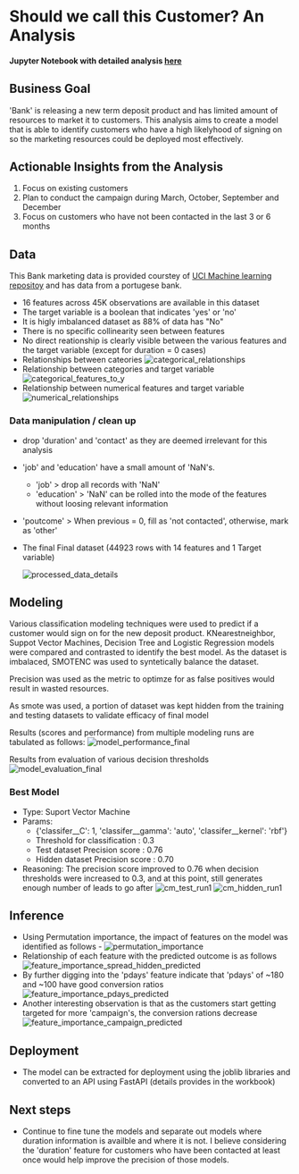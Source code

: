 # Should we call this Customer? An Analysis
#### Jupyter Notebook with detailed analysis [here](https://github.com/nikhilmadhu/pa3_callortonotcall/blob/main/src/PracticalApplication3_BankDeposit.ipynb)

## Business Goal
'Bank' is releasing a new term deposit product and has limited amount of resources to market it to customers. This analysis aims to create a model that is able to identify customers who have a high likelyhood of signing on so the marketing resources could be deployed most effectively.

## Actionable Insights from the Analysis
1. Focus on existing customers
2. Plan to conduct the campaign during March, October, September and December
3. Focus on customers who have not been contacted in the last 3 or 6 months

## Data
This Bank marketing data is provided courstey of [UCI Machine learning repositoy](https://archive.ics.uci.edu/dataset/222/bank+marketing) and has data from a portugese bank.
- 16 features across 45K observations are available in this dataset
- The target variable is a boolean that indicates 'yes' or 'no'
- It is higly imbalanced dataset as 88% of data has "No"
- There is no specific collinearity seen between features
- No direct reationship is clearly visible between the various features and the target variable (except for duration = 0 cases)
- Relationships between cateories
   ![categorical_relationships](images/categorical_relationships.png)
- Relationship between categories and target variable
   ![categorical_features_to_y](images/categorical_features_to_y.png)
- Relationship between numerical features and target variable
   ![numerical_relationships](images/numerical_relationships.png)


### Data manipulation / clean up
- drop 'duration' and 'contact' as they are deemed irrelevant for this analysis
- 'job' and 'education' have a small amount of 'NaN's.
  - 'job' > drop all records with 'NaN'
  - 'education' > 'NaN' can be rolled into the mode of the features without loosing relevant information
- 'poutcome' > When previous = 0, fill as 'not contacted', otherwise, mark as 'other'

- The final Final dataset (44923 rows with 14 features and 1 Target variable)
  
  ![processed_data_details](images/processed_data_details.png)



## Modeling
Various classification modeling techniques were used to predict if a customer would sign on for the new deposit product. KNearestneighbor, Suppot Vector Machines, Decision Tree and Logistic Regression models were compared and contrasted to identify the best model. As the dataset is imbalaced, SMOTENC was used to syntetically balance the dataset. 

Precision was used as the metric to optimze for as false positives would result in wasted resources.

As smote was used, a portion of dataset was kept hidden from the training and testing datasets to validate efficacy of final model

Results (scores and performance) from multiple modeling runs are tabulated as follows:
![model_performance_final](images/model_performance_final.png)

Results from evaluation of various decision thresholds
![model_evaluation_final](images/model_evaluation_final.png)



### Best Model
  - Type: Suport Vector Machine
  - Params:
      - {'classifer__C': 1, 'classifer__gamma': 'auto', 'classifer__kernel': 'rbf'}
      - Threshold for classification : 0.3
      - Test dataset Precision score : 0.76
      - Hidden dataset Precision score : 0.70
  - Reasoning: The precision score improved to 0.76 when decision thresholds were increased to 0.3, and at this point, still generates enough number of leads to go after
    ![cm_test_run1](images/cm_test_run1.png)
    ![cm_hidden_run1](images/cm_hidden_run1.png)
    

## Inference
- Using Permutation importance, the impact of features on the model was identified as follows - 
  ![permutation_importance](images/permutation_importance.png)
- Relationship of each feature with the predicted outcome is as follows
  ![feature_importance_spread_hidden_predicted](images/feature_importance_spread_hidden_predicted.png)
- By further digging into the 'pdays' feature indicate that 'pdays' of ~180 and ~100 have good conversion ratios
![feature_importance_pdays_predicted](images/feature_importance_pdays_predicted.png)
- Another interesting observation is that as the customers start getting targeted for more 'campaign's, the conversion rations decrease
![feature_importance_campaign_predicted](images/feature_importance_campaign_predicted.png)

   
## Deployment
- The model can be extracted for deployment using the joblib libraries and converted to an API using FastAPI (details provides in the workbook)


## Next steps
- Continue to fine tune the models and separate out models where duration information is availble and where it is not. I believe considering the 'duration' feature for customers who have been contacted at least once would help improve the precision of those models.
